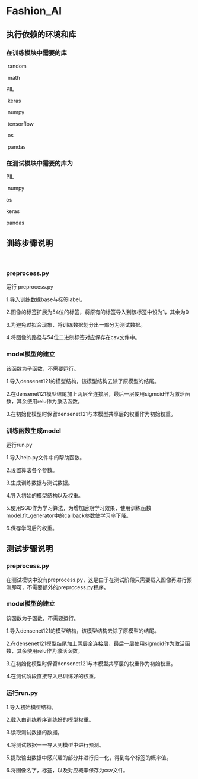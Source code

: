 # Fashion_AI

## 执行依赖的环境和库

### 在训练模块中需要的库

  random

  math

  PIL

  keras

  numpy

  tensorflow

  os

  pandas

### 在测试模块中需要的库为

  PIL

  numpy

  os

  keras

  pandas

  
## 训练步骤说明
  
### preprocess.py

运行 preprocess.py

1.导入训练数据base与标签label。

2.图像的标签扩展为54位的标签，将原有的标签导入到该标签中设为1，其余为0

3.为避免过拟合现象，将训练数据划分出一部分为测试数据。

4.将图像的路径与54位二进制标签对应保存在csv文件中。

### model模型的建立

该函数为子函数，不需要运行。

1.导入densenet121的模型结构，该模型结构去除了原模型的结尾。

2.在densenet121模型结尾加上两层全连接层，最后一层使用sigmoid作为激活函数，其余使用relu作为激活函数。

3.在初始化模型时保留densenet121与本模型共享层的权重作为初始权重。

### 训练函数生成model

运行run.py

1.导入help.py文件中的帮助函数。

2.设置算法各个参数。

3.生成训练数据与测试数据。

4.导入初始的模型结构以及权重。

5.使用SGD作为学习算法，为增加后期学习效果，使用训练函数model.fit_generator中的callback参数使学习率下降。

6.保存学习后的权重。

## 测试步骤说明

### preprocess.py

在测试模块中没有preprocess.py，这是由于在测试阶段只需要载入图像再进行预测即可，不需要额外的preprocess.py程序。

### model模型的建立

该函数为子函数，不需要运行。

1.导入densenet121的模型结构，该模型结构去除了原模型的结尾。

2.在densenet121模型结尾加上两层全连接层，最后一层使用sigmoid作为激活函数，其余使用relu作为激活函数。

3.在初始化模型时保留densenet121与本模型共享层的权重作为初始权重。

4.在测试阶段直接导入已训练好的权重。

### 运行run.py

1.导入初始模型结构。

2.载入由训练程序训练好的模型权重。

3.读取测试数据的数据。

4.将测试数据一一导入到模型中进行预测。

5.提取输出数据中感兴趣的部分并进行归一化，得到每个标签的概率值。

6.将图像名字，标签，以及对应概率保存为csv文件。
